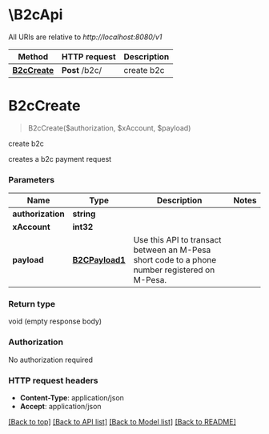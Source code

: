 # \B2cApi

All URIs are relative to *http://localhost:8080/v1*

Method | HTTP request | Description
------------- | ------------- | -------------
[**B2cCreate**](B2cApi.md#B2cCreate) | **Post** /b2c/ | create b2c


# **B2cCreate**
> B2cCreate($authorization, $xAccount, $payload)

create b2c

creates a b2c payment request


### Parameters

Name | Type | Description  | Notes
------------- | ------------- | ------------- | -------------
 **authorization** | **string**|  | 
 **xAccount** | **int32**|  | 
 **payload** | [**B2CPayload1**](B2CPayload1.md)| Use this API to transact between an M-Pesa short code to a phone number registered on M-Pesa. | 

### Return type

void (empty response body)

### Authorization

No authorization required

### HTTP request headers

 - **Content-Type**: application/json
 - **Accept**: application/json

[[Back to top]](#) [[Back to API list]](../README.md#documentation-for-api-endpoints) [[Back to Model list]](../README.md#documentation-for-models) [[Back to README]](../README.md)

